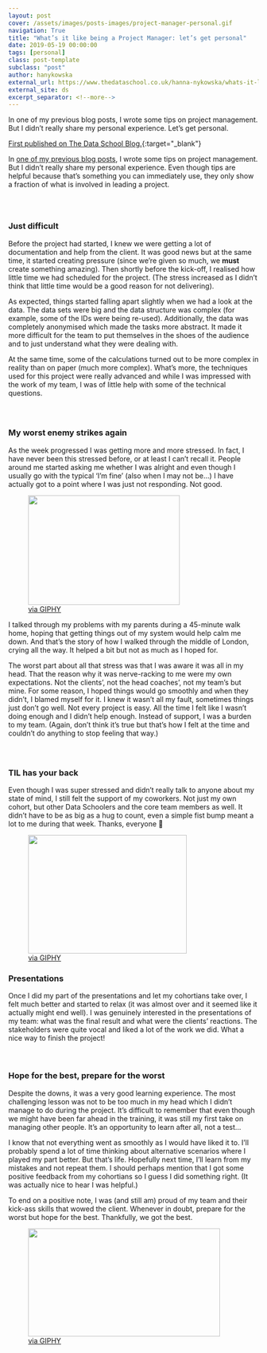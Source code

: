 ```yaml
---
layout: post
cover: /assets/images/posts-images/project-manager-personal.gif
navigation: True
title: "What’s it like being a Project Manager: let’s get personal"
date: 2019-05-19 00:00:00
tags: [personal]
class: post-template
subclass: "post"
author: hanykowska
external_url: https://www.thedataschool.co.uk/hanna-nykowska/whats-it-like-being-a-project-manager-lets-get-personal/
external_site: ds
excerpt_separator: <!--more-->
---
```


In one of my previous blog posts, I wrote some tips on project management. But I didn’t really share my personal experience. Let’s get personal.

[First published on The Data School Blog.]({{page.external_url}}){:target="\_blank"}

<!--more-->

<p>In <a href="https://www.thedataschool.co.uk/hanna-nykowska/16-practical-tips-on-project-management/">one of my previous blog posts</a>, I wrote some tips on project management. But I didn&#8217;t really share my personal experience. Even though tips are helpful because that&#8217;s something you can immediately use, they only show a fraction of what is involved in leading a project.</p>

<div style="height:28px" aria-hidden="true" class="wp-block-spacer"></div>

<h3>Just difficult</h3>

<p>Before the project had started, I knew we were getting a lot of documentation and help from the client. It was good news but at the same time, it started creating pressure (since we&#8217;re given so much, we <strong>must</strong> create something amazing). Then shortly before the kick-off, I realised how little time we had scheduled for the project. (The stress increased as I didn&#8217;t think that little time would be a good reason for not delivering).</p>

<p>As expected, things started falling apart slightly when we had a look at the data. The data sets were big and the data structure was complex (for example, some of the IDs were being re-used). Additionally, the data was completely anonymised which made the tasks more abstract. It made it more difficult for the team to put themselves in the shoes of the audience and to just understand what they were dealing with.</p>

<p>At the same time, some of the calculations turned out to be more complex in reality than on paper (much more complex). What&#8217;s more, the techniques used for this project were really advanced and while I was impressed with the work of my team, I was of little help with some of the technical questions.</p>

<div style="height:25px" aria-hidden="true" class="wp-block-spacer"></div>

<h3>My worst enemy strikes again</h3>

<p>As the week progressed I was getting more and more stressed. In fact, I have never been this stressed before, or at least I can&#8217;t recall it. People around me started asking me whether I was alright and even though I usually go with the typical &#8216;I&#8217;m fine&#8217; (also when I may not be&#8230;) I have actually got to a point where I was just not responding. Not good.</p>

<div class="wp-block-image"><figure class="aligncenter is-resized"><img loading="lazy" src="https://media.giphy.com/media/lQFvFMW8EtLlm/giphy.gif" alt="" width="305" height="220" /><figcaption><a href="https://giphy.com/gifs/funny-friends-life-lQFvFMW8EtLlm">via GIPHY</a></figcaption></figure></div>

<p>I talked through my problems with my parents during a 45-minute walk home, hoping that getting things out of my system would help calm me down. And that&#8217;s the story of how I walked through the middle of London, crying all the way. It helped a bit but not as much as I hoped for.</p>

<p>The worst part about all that stress was that I was aware it was all in my head. That the reason why it was nerve-racking to me were my own expectations. Not the clients&#8217;, not the head coaches&#8217;, not my team&#8217;s but mine. For some reason, I hoped things would go smoothly and when they didn&#8217;t, I blamed myself for it. I knew it wasn&#8217;t all my fault, sometimes things just don&#8217;t go well. Not every project is easy. All the time I felt like I wasn&#8217;t doing enough and I didn&#8217;t help enough. Instead of support, I was a burden to my team. (Again, don&#8217;t think it&#8217;s true but that&#8217;s how I felt at the time and couldn&#8217;t do anything to stop feeling that way.)</p>

<div style="height:24px" aria-hidden="true" class="wp-block-spacer"></div>

<h3>TIL  has your back</h3>

<p>Even though I was super stressed and didn&#8217;t really talk to anyone about my state of mind, I still felt the support of my coworkers. Not just my own cohort, but other Data Schoolers and the core team members as well. It didn&#8217;t have to be as big as a hug to count, even a simple fist bump meant a lot to me during that week. Thanks, everyone 🙂</p>

<div class="wp-block-image"><figure class="aligncenter is-resized"><img loading="lazy" src="https://media.giphy.com/media/nEMmyUp4hl1QOzovKh/giphy.gif" alt="" width="319" height="238" /><figcaption><a href="https://giphy.com/gifs/mrw-and-pain-nEMmyUp4hl1QOzovKh">via GIPHY</a></figcaption></figure></div>

<h3>Presentations</h3>

<p>Once I did my part of the presentations and let my cohortians take over, I felt much better and started to relax (it was almost over and it seemed like it actually might end well). I was genuinely interested in the presentations of my team: what was the final result and what were the clients&#8217; reactions. The stakeholders were quite vocal and liked a lot of the work we did. What a nice way to finish the project!</p>

<div style="height:20px" aria-hidden="true" class="wp-block-spacer"></div>

<h3>Hope for the best, prepare for the worst</h3>

<p>Despite the downs, it was a very good learning experience. The most challenging lesson was not to be too much in my head which I didn&#8217;t manage to do during the project. It&#8217;s difficult to remember that even though we might have been far ahead in the training, it was still my first take on managing other people. It&#8217;s an opportunity to learn after all, not a test&#8230;</p>

<p>I know that not everything went as smoothly as I would have liked it to. I&#8217;ll probably spend a lot of time thinking about alternative scenarios where I played my part better. But that&#8217;s life. Hopefully next time, I&#8217;ll learn from my mistakes and not repeat them. I should perhaps mention that I got some positive feedback from my cohortians so I guess I did something right. (It was actually nice to hear I was helpful.)</p>

<p>To end on a positive note, I was (and still am) proud of my team and their kick-ass skills that wowed the client. Whenever in doubt, prepare for the worst but hope for the best. Thankfully, we got the best.</p>

<div class="wp-block-image"><figure class="aligncenter is-resized"><img loading="lazy" src="https://media.giphy.com/media/11lbipplIWvyDu/giphy.gif" alt="" width="386" height="217" /><figcaption><a href="https://giphy.com/gifs/yes-thumbs-up-approve-11lbipplIWvyDu">via GIPHY</a></figcaption></figure></div>
